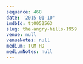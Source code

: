```yaml
---
sequence: 468
date: '2015-01-10'
imdbId: tt0052563
slug: the-angry-hills-1959
venue: null
venueNotes: null
medium: TCM HD
mediumNotes: null
---
```


